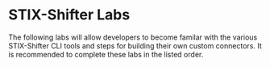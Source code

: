 # STIX-Shifter Labs

The following labs will allow developers to become familar with the various STIX-Shifter CLI tools and steps for building their own custom connectors. It is recommended to complete these labs in the listed order. 

<!-- ### 1. [STIX-Shifter CLI Lab](cli_lab.ipynb)
### 2. [Building a STIX-Shifter Connector Lab](connector_coding_lab.md) -->